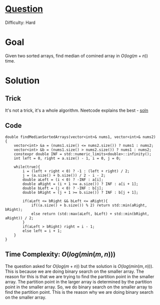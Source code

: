 # [Question](https://leetcode.com/problems/median-of-two-sorted-arrays/)
Difficulty: Hard
# Goal
Given two sorted arrays, find median of comined array in $O(log(m+n))$ time.
# Solution
## Trick
It's not a trick, it's a whole algorithm. Neetcode explains the best - [soln](https://youtu.be/q6IEA26hvXc)
## Code
```
double findMedianSortedArrays(vector<int>& nums1, vector<int>& nums2) {
    vector<int> &a = (nums1.size() <= nums2.size()) ? nums1 : nums2;
    vector<int> &b = (nums1.size() > nums2.size()) ? nums1 : nums2;
    constexpr double INF = std::numeric_limits<double>::infinity();
    int left = 0, right = a.size() - 1, i = 0, j = 0;

    while(true){
        i = (left + right < 0) ? -1 : (left + right) / 2;
        j = (a.size() + b.size()) / 2 - i - 2;
        double aLeft = (i < 0) ? -INF : a[i];
        double aRight = (i + 1 >= a.size()) ? INF : a[i + 1];
        double bLeft = (j < 0) ? -INF : b[j];
        double bRight = (j + 1 >= b.size()) ? INF : b[j + 1];

        if(aLeft <= bRight && bLeft <= aRight){
            if((a.size() + b.size()) % 2) return std::min(aRight, bRight);
            else return (std::max(aLeft, bLeft) + std::min(bRight, aRight)) / 2;
        }
        if(aLeft > bRight) right = i - 1;
        else left = i + 1;
    }
}
```
## Time Complexity: $O(log(min(m, n)))$
The question asked for $O(log(m+n))$ but the solution is $O(log(min(m, n)))$. This is because we are doing binary search on the smaller array. The reason for this is that we are trying to find the partition point in the smaller array. The partition point in the larger array is determined by the partition point in the smaller array. So, we do binary search on the smaller array to find the partition point. This is the reason why we are doing binary search on the smaller array.